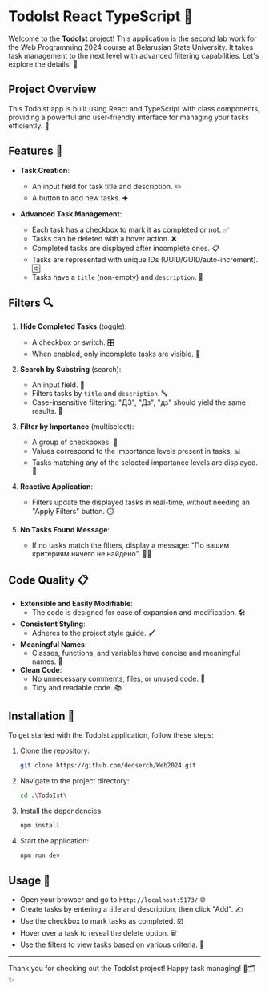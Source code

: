 # TodoIst React TypeScript 📝

Welcome to the **TodoIst** project! This application is the second lab work for the Web Programming 2024 course at Belarusian State University. It takes task management to the next level with advanced filtering capabilities. Let's explore the details! 🌟

## Project Overview

This TodoIst app is built using React and TypeScript with class components, providing a powerful and user-friendly interface for managing your tasks efficiently. 🎨

## Features 🌈

- **Task Creation**: 
  - An input field for task title and description. ✏️
  - A button to add new tasks. ➕

- **Advanced Task Management**: 
  - Each task has a checkbox to mark it as completed or not. ✅
  - Tasks can be deleted with a hover action. ❌
  - Completed tasks are displayed after incomplete ones. 📋
  - Tasks are represented with unique IDs (UUID/GUID/auto-increment). 🆔
  - Tasks have a `title` (non-empty) and `description`. 📝

## Filters 🔍

1. **Hide Completed Tasks** (toggle):
   - A checkbox or switch. 🎛️
   - When enabled, only incomplete tasks are visible. 🙈

2. **Search by Substring** (search):
   - An input field. 🔎
   - Filters tasks by `title` and `description`. 🔤
   - Case-insensitive filtering: "ДЗ", "Дз", "дз" should yield the same results. 📂

3. **Filter by Importance** (multiselect):
   - A group of checkboxes. 📑
   - Values correspond to the importance levels present in tasks. 📊
   - Tasks matching any of the selected importance levels are displayed. 🎯

4. **Reactive Application**: 
   - Filters update the displayed tasks in real-time, without needing an "Apply Filters" button. ⏱️

5. **No Tasks Found Message**:
   - If no tasks match the filters, display a message: "По вашим критериям ничего не найдено". 🕵️‍♂️

## Code Quality 📋

- **Extensible and Easily Modifiable**: 
  - The code is designed for ease of expansion and modification. 🛠️
- **Consistent Styling**: 
  - Adheres to the project style guide. 🖌️
- **Meaningful Names**: 
  - Classes, functions, and variables have concise and meaningful names. 📛
- **Clean Code**: 
  - No unnecessary comments, files, or unused code. 🧹
  - Tidy and readable code. 📚

## Installation 🔧

To get started with the TodoIst application, follow these steps:

1. Clone the repository:
   ```bash
   git clone https://github.com/dedserch/Web2024.git

2. Navigate to the project directory:
   ```bash
   cd .\TodoIst\

3. Install the dependencies:
   ```bash
   npm install

4. Start the application:
   ```bash
   npm run dev

## Usage 🚀

- Open your browser and go to `http://localhost:5173/` 🌐
- Create tasks by entering a title and description, then click "Add". ✍️
- Use the checkbox to mark tasks as completed. ☑️
- Hover over a task to reveal the delete option. 🗑️
- Use the filters to view tasks based on various criteria. 🔄

---

Thank you for checking out the TodoIst project! Happy task managing! 🎉🗂️✨
